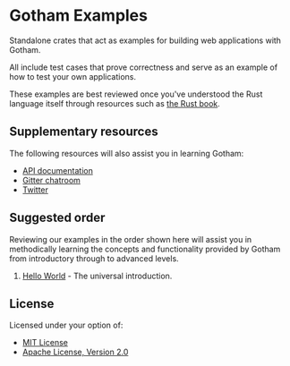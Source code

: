 # Gotham Examples

Standalone crates that act as examples for building web applications with Gotham.

All include test cases that prove correctness and serve as an example of how to test your own applications.

These examples are best reviewed once you've understood the Rust language itself through resources
such as [the Rust book](https://doc.rust-lang.org/book/second-edition/).

## Supplementary resources

The following resources will also assist you in learning Gotham:

* [API documentation](https://docs.rs/gotham/)
* [Gitter chatroom](https://gitter.im/gotham-rs/gotham)
* [Twitter](https://twitter.com/gotham_rs)

## Suggested order

Reviewing our examples in the order shown here will assist you in methodically learning the
concepts and functionality provided by Gotham from introductory through to advanced levels.

1. [Hello World](hello_world) - The universal introduction.

## License

Licensed under your option of:

* [MIT License](../LICENSE-MIT)
* [Apache License, Version 2.0](../LICENSE-APACHE)
